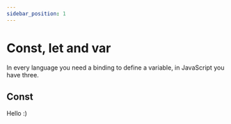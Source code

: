 ```yaml
---
sidebar_position: 1
---
```


# Const, let and var
In every language you need a binding to define a variable, in JavaScript you have three.

## Const
Hello :)


